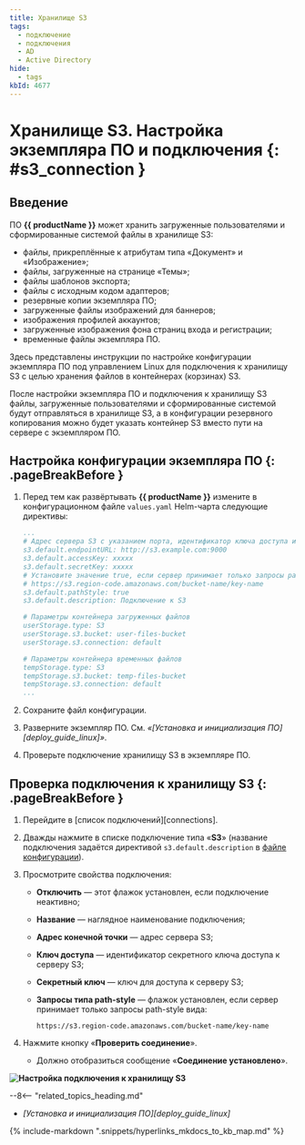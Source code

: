 ```yaml
---
title: Хранилище S3
tags:
  - подключение
  - подключения
  - AD
  - Active Directory
hide:
  - tags
kbId: 4677
---
```


# Хранилище S3. Настройка экземпляра ПО и подключения {: #s3_connection }

## Введение

ПО **{{ productName }}** может хранить загруженные пользователями и сформированные системой файлы в хранилище S3:

- файлы, прикреплённые к атрибутам типа «Документ» и «Изображение»;
- файлы, загруженные на странице «Темы»;
- файлы шаблонов экспорта;
- файлы с исходным кодом адаптеров;
- резервные копии экземпляра ПО;
- загруженные файлы изображений для баннеров;
- изображения профилей аккаунтов;
- загруженные изображения фона страниц входа и регистрации;
- временные файлы экземпляра ПО.

Здесь представлены инструкции по настройке конфигурации экземпляра ПО под управлением Linux для подключения к хранилищу S3 с целью хранения файлов в контейнерах (корзинах) S3.

После настройки экземпляра ПО и подключения к хранилищу S3 файлы, загруженные пользователями и сформированные системой будут отправляться в хранилище S3, а в конфигурации резервного копирования можно будет указать контейнер S3 вместо пути на сервере с экземпляром ПО.

## Настройка конфигурации экземпляра ПО {: .pageBreakBefore }

1. Перед тем как развёртывать **{{ productName }}** измените в конфигурационном файле `values.yaml` Helm-чарта следующие директивы:

    ``` yaml
    ...
    # Адрес сервера S3 с указанием порта, идентификатор ключа доступа и секретный ключ
    s3.default.endpointURL: http://s3.example.com:9000
    s3.default.accessKey: xxxxx
    s3.default.secretKey: xxxxx
    # Установите значение true, если сервер принимает только запросы path-style вида:
    # https://s3.region-code.amazonaws.com/bucket-name/key-name
    s3.default.pathStyle: true
    s3.default.description: Подключение к S3

    # Параметры контейнера загруженных файлов
    userStorage.type: S3
    userStorage.s3.bucket: user-files-bucket
    userStorage.s3.connection: default

    # Параметры контейнера временных файлов
    tempStorage.type: S3
    tempStorage.s3.bucket: temp-files-bucket
    tempStorage.s3.connection: default
    ...
    ```

2. Сохраните файл конфигурации.
3. Разверните экземпляр ПО. См. _«[Установка и инициализация ПО][deploy_guide_linux]»_.
4. Проверьте подключение хранилищу S3 в экземпляре ПО.

## Проверка подключения к хранилищу S3 {: .pageBreakBefore }

1. Перейдите в [список подключений][connections].
2. Дважды нажмите в списке подключение типа «**S3**» (название подключения задаётся директивой `s3.default.description` в [файле конфигурации](#настройка-конфигурации-экземпляра-по)).
3. Просмотрите свойства подключения:
    - **Отключить** — этот флажок установлен, если подключение неактивно;
    - **Название** — наглядное наименование подключения;
    - **Адрес конечной точки** — адрес сервера S3;
    - **Ключ доступа** — идентификатор секретного ключа доступа к серверу S3;
    - **Секретный ключ** — ключ для доступа к серверу S3;
    - **Запросы типа path-style** — флажок установлен, если сервер принимает только запросы path-style вида:

        ```
        https://s3.region-code.amazonaws.com/bucket-name/key-name
        ```

4. Нажмите кнопку «**Проверить соединение**».
    - Должно отобразиться сообщение «**Соединение установлено**».

**![Настройка подключения к хранилищу S3](https://kb.comindware.ru/assets/img_65e9b87a6e895.png)**

<div class="relatedTopics" markdown="block">

--8<-- "related_topics_heading.md"

- _[Установка и инициализация ПО][deploy_guide_linux]_

</div>

{% include-markdown ".snippets/hyperlinks_mkdocs_to_kb_map.md" %}
